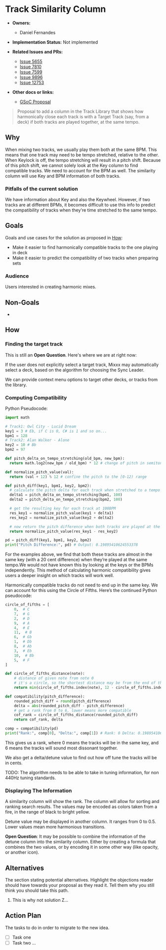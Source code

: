 # Track Similarity Column

<!-- markdown-toc -->

* **Owners:**
  * Daniel Fernandes

* **Implementation Status:** Not implemented

* **Related Issues and PRs:**

  * [Issue 5655](https://github.com/mixxxdj/mixxx/issues/5655)
  * [Issue 7810](https://github.com/mixxxdj/mixxx/issues/7810)
  * [Issue 7599](https://github.com/mixxxdj/mixxx/issues/7599)
  * [Issue 9896](https://github.com/mixxxdj/mixxx/issues/9896)
  * [Issue 12753](https://github.com/mixxxdj/mixxx/issues/12753)

* **Other docs or links:**
  * [GSoC Proposal](https://docs.google.com/document/d/1QAe8mvZFKkFnG--02kuzSagzea6_ed5g3VfjuSyAY7w/edit?usp=sharing)

> Proposal to add a column in the Track Library that shows how harmonically close each track is with a Target
> Track (say, from a deck) if both tracks are played together, at the same tempo.

## Why

When mixing two tracks, we usually play them both at the same BPM. This means that one track may need to be tempo
stretched, relative to the other. When Keylock is off, the tempo stretching will result in a pitch shift.
Because of this pitch shift, we cannot solely look at the Key column to find compatible tracks.
We need to account for the BPM as well. The similarity column will use Key and BPM information of both tracks.

### Pitfalls of the current solution

We have information about Key and also the Keywheel. However, if two tracks are at different BPMs, it becomes
difficult to use this info to predict the compatibility of tracks when they're time stretched to the same tempo.

## Goals

Goals and use cases for the solution as proposed in [How](#how):

* Make it easier to find harmonically compatible tracks to the one playing in deck
* Make it easier to predict the compatibility of two tracks when preparing sets

### Audience

Users interested in creating harmonic mixes.

## Non-Goals

*

## How

### Finding the target track

This is still an **Open Question**. Here's where we are at right now:

If the user does not explicitly select a target track, Mixxx may automatically select a deck, based on the
algorithm for choosing the Sync Leader.

We can provide context menu options to target other decks, or tracks from the library.

### Computing Compatibility

Python Pseudocode:

```python
import math

# Track1: Owl City - Lucid Dream
key1 = 3 # Eb, if C is 0, C# is 1 and so on...
bpm1 = 128
# Track2: Alan Walker - Alone
key2 = 10 # Bb
bpm2 = 97

def pitch_delta_on_tempo_stretching(old_bpm, new_bpm):
  return math.log2(new_bpm / old_bpm) * 12 # change of pitch in semitones

def normalize_pitch_value(val):
  return (val + 12) % 12 # confine the pitch to the [0-12) range

def pitch_diff(key1, bpm1, key2, bpm2):
  # calculate the pitch delta for each track when stretched to a tempo of 100BPM
  delta1 = pitch_delta_on_tempo_stretching(bpm1, 100)
  delta2 = pitch_delta_on_tempo_stretching(bpm2, 100)

  # get the resulting key for each track at 100BPM
  res_key1 = normalize_pitch_value(key1 + delta1)
  res_key2 = normalize_pitch_value(key2 + delta2)

  # now return the pitch difference when both tracks are played at the same tempo
  return normalize_pitch_value(res_key1 - res_key2)

pd = pitch_diff(key1, bpm1, key2, bpm2)
print("Pitch Difference:", pd) # Output: 0.19895410624553378

```

For the examples above, we find that both these tracks are almost in the same key (with a 20 cent difference)
when they’re played at the same tempo.We would not have known this by looking at the keys or the BPMs independently.
This method of calculating harmonic compatibility gives users a deeper insight on which tracks will work well.

Harmonically compatible tracks do not need to end up in the same key. We can account for this using the Circle of Fifths.
Here’s the continued Python pseudocode:

```python
circle_of_fifths = [
    0,  # C
    7,  # G
    2,  # D
    9,  # A
    4,  # E
    11,  # B
    6,  # Gb
    1,  # Db
    8,  # Ab
    3,  # Eb
    10,  # Bb
    5,  # F
]

def circle_of_fifths_distance(note):
    # distance of given note from note 0
    # it's a circle, so the shortest distance may be from the end of the array
    return min(circle_of_fifths.index(note), 12 - circle_of_fifths.index(note))

def compatibility(pitch_difference):
    rounded_pitch_diff = round(pitch_difference)
    delta = abs(rounded_pitch_diff - pitch_difference)
    # get a rank from 0 to 6, lower means more compatible
    cof_rank = circle_of_fifths_distance(rounded_pitch_diff)
    return cof_rank, delta

comp = compatibility(pd)
print("Rank:", comp[0], "Delta:", comp[1]) # Rank: 0 Delta: 0.19895410624553378
```

This gives us a rank, where 0 means the tracks will be in the same key,
and 6 means the tracks will sound most dissonant together.

We also get a delta/detune value to find out how off tune the tracks will be in cents.

TODO: The algorithm needs to be able to take in tuning information, for non 440Hz tuning standards.

### Displaying The Information

A similarity column will show the rank.  The column will allow for sorting and ranking search results.
The values may be encoded as colors taken from a fire, in the range of black to bright yellow.

Detune value may be displayed in another column. It ranges from 0 to 0.5. Lower values mean more harmonious transitions.

**Open Question**: It may be possible to combine the information of the detune column into the similarity column.
Either by creating a formula that combines the two values,
or by encoding it in some other way (like opacity, or another icon).

## Alternatives

The section stating potential alternatives. Highlight the objections reader should have towards your proposal as they
read it. Tell them why you still think you should take this path.

1. This is why not solution Z...

## Action Plan

The tasks to do in order to migrate to the new idea.

* [ ] Task one <GH issue>
* [ ] Task two <GH issue> ...
